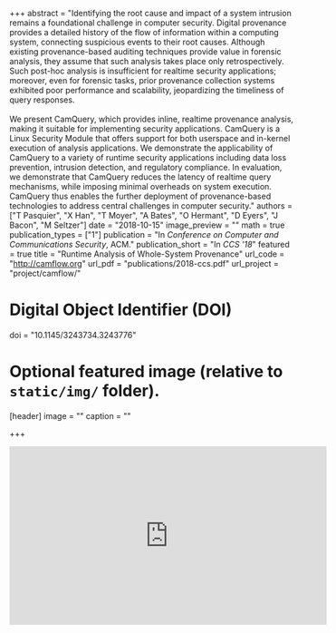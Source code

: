 +++
abstract = "Identifying the root cause and impact of a system intrusion remains a foundational challenge in computer security. Digital provenance provides a detailed history of the flow of information within a computing system, connecting suspicious events to their root causes. Although existing provenance-based auditing techniques provide value in forensic analysis, they assume that such analysis takes place only retrospectively. Such post-hoc analysis is insufficient for realtime security applications; moreover, even for forensic tasks, prior provenance collection systems exhibited poor performance and scalability, jeopardizing the timeliness of query responses.<br/><br/> We present CamQuery, which provides inline, realtime provenance analysis, making it suitable for implementing security applications. CamQuery is a Linux Security Module that offers support for both userspace and in-kernel execution of analysis applications. We demonstrate the applicability of CamQuery to a variety of runtime security applications including data loss prevention, intrusion detection, and regulatory compliance. In evaluation, we demonstrate that CamQuery reduces the latency of realtime query mechanisms, while imposing minimal overheads on system execution. CamQuery thus enables the further deployment of provenance-based technologies to address central challenges in computer security."
authors = ["T Pasquier", "X Han", "T Moyer", "A Bates", "O Hermant", "D Eyers", "J Bacon", "M Seltzer"]
date = "2018-10-15"
image_preview = ""
math = true
publication_types = ["1"]
publication = "In *Conference on Computer and Communications Security*, ACM."
publication_short = "In *CCS '18*"
featured = true
title = "Runtime Analysis of Whole-System Provenance"
url_code = "http://camflow.org"
url_pdf = "publications/2018-ccs.pdf"
url_project = "project/camflow/"

# Digital Object Identifier (DOI)
doi = "10.1145/3243734.3243776"

# Optional featured image (relative to `static/img/` folder).
[header]
image = ""
caption = ""

+++
<div align="center">
<iframe width="560" height="315" src="https://www.youtube.com/embed/6VBVwH88o4Y" frameborder="0" allow="accelerometer; autoplay; encrypted-media; gyroscope; picture-in-picture" allowfullscreen></iframe>
</div>
